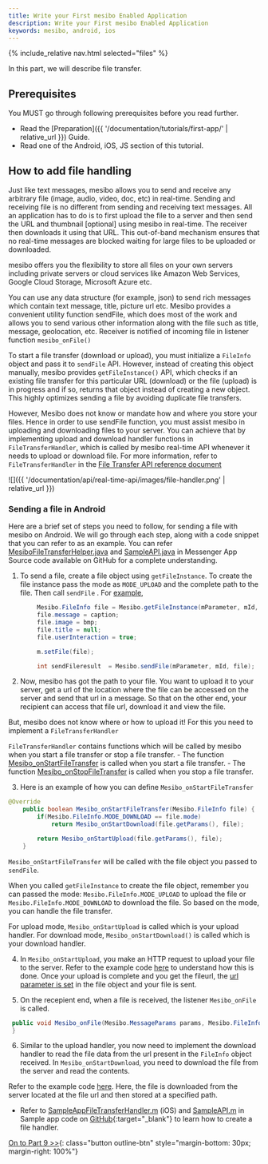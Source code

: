 ```yaml
---
title: Write your First mesibo Enabled Application
description: Write your First mesibo Enabled Application
keywords: mesibo, android, ios
---
```

{% include_relative nav.html selected="files" %}

In this part, we will describe file transfer.

## Prerequisites
You MUST go through following prerequisites before you read further.

- Read the [Preparation]({{ '/documentation/tutorials/first-app/' | relative_url }}) Guide.
- Read one of the Android, iOS, JS section of this tutorial.

## How to add file handling

Just like text messages, mesibo allows you to send and receive any arbitrary file (image, audio, video, doc, etc) in real-time. Sending and receiving file is no different from sending and receiving text messages. All an application has to do is to first upload the file to a server and then send the URL and thumbnail [optional] using mesibo in real-time. The receiver then downloads it using that URL. This out-of-band mechanism ensures that no real-time messages are blocked waiting for large files to be uploaded or downloaded.

mesibo offers you the flexibility to store all files on your own servers including private servers or cloud services like Amazon Web Services, Google Cloud Storage, Microsoft Azure etc.

You can use any data structure (for example, json) to send rich messages which contain text message, title, picture url etc. Mesibo provides a convenient utility function sendFile, which does most of the work and allows you to send various other information along with the file such as title, message, geolocation, etc. Receiver is notified of incoming file in listener function `mesibo_onFile()`

To start a file transfer (download or upload), you must initialize a `FileInfo` object and pass it to `sendFile` API. However, instead of creating this object manually, mesibo provides `getFileInstance()` API, which checks if an existing file transfer for this particular URL (download) or the file (upload) is in progress and if so, returns that object instead of creating a new object. This highly optimizes sending a file by avoiding duplicate file transfers.

However, Mesibo does not know or mandate how and where you store your files. Hence in order to use sendFile function, you must assist mesibo in uploading and downloading files to your server. You can achieve that by implementing upload and download handler functions in `FileTransferHandler`, which is called by mesibo real-time API whenever it needs to upload or download file.  For more information, refer to `FileTransferHandler` in the [File Transfer API reference document](https://mesibo.com/documentation/api/real-time-api/file-transfer/)

![]({{ '/documentation/api/real-time-api/images/file-handler.png' | relative_url }})

### Sending a file in Android

Here are a brief set of steps you need to follow, for sending a file with mesibo on Android. We will go through each step, along with a code snippet that you can refer to as an example. You can refer [MesiboFileTransferHelper.java](https://github.com/mesibo/messenger-app-android/blob/10f7174b13c53705a257342b4d95719ff401ae9e/app/src/main/java/org/mesibo/messenger/MesiboFileTransferHelper.java) and [SampleAPI.java](https://github.com/mesibo/messenger-app-android/blob/8f40a1005e131442240963ab168f7ce260b62dfa/app/src/main/java/org/mesibo/messenger/SampleAPI.java#L666) in Messenger App Source code available on GitHub for a complete understanding.

1. To send a file, create a file object using `getFileInstance`. To create the file instance pass the mode as `MODE_UPLOAD` and the complete path to the file. Then call `sendFile` . For [example](https://github.com/mesibo/ui-modules-android/blob/72d41c5d28f5d23218f1ee77daa17a2fff86e818/Messaging/messaging/src/main/java/com/mesibo/messaging/MessagingFragment.java#L1601), 

```java
        Mesibo.FileInfo file = Mesibo.getFileInstance(mParameter, mId, Mesibo.FileInfo.MODE_UPLOAD, filetype, Mesibo.FileInfo.SOURCE_MESSAGE, filePath, null, this);
        file.message = caption;
        file.image = bmp;
        file.title = null;
        file.userInteraction = true;

        m.setFile(file);

        int sendFileresult  = Mesibo.sendFile(mParameter, mId, file);
```

2. Now, mesibo has got the path to your file. You want to upload it to your server, get a url of the location where the file can be accessed on the server and send that url in a message. So that on the other end, your recipient can access that file url, download it and view the file.

But, mesibo does not know where or how to upload it! For this you need to implement a `FileTransferHandler`
 
`FileTransferHandler` contains functions which will be called by mesibo when you start a file transfer or stop a file transfer. 
	- The function [Mesibo_onStartFileTransfer](https://github.com/mesibo/messenger-app-android/blob/10f7174b13c53705a257342b4d95719ff401ae9e/app/src/main/java/org/mesibo/messenger/MesiboFileTransferHelper.java#L220) is called when you start a file transfer.
	- The function [Mesibo_onStopFileTransfer](https://github.com/mesibo/messenger-app-android/blob/10f7174b13c53705a257342b4d95719ff401ae9e/app/src/main/java/org/mesibo/messenger/MesiboFileTransferHelper.java#L228) is called when you stop a file transfer.

3. Here is an example of how you can define `Mesibo_onStartFileTransfer`
```java
@Override
    public boolean Mesibo_onStartFileTransfer(Mesibo.FileInfo file) {
        if(Mesibo.FileInfo.MODE_DOWNLOAD == file.mode)
            return Mesibo_onStartDownload(file.getParams(), file);

        return Mesibo_onStartUpload(file.getParams(), file);
    }
``` 
`Mesibo_onStartFileTransfer` will be called with the file object you passed to `sendFile`.

When you called `getFileInstance` to create the file object, remember you can passed the  mode: `Mesibo.FileInfo.MODE_UPLOAD` to upload the file or  `Mesibo.FileInfo.MODE_DOWNLOAD` to download the file. So based on the mode, you can handle the file transfer.

For upload mode, `Mesibo_onStartUpload` is called which is your upload handler.
For download mode, `Mesibo_onStartDownload()` is called which is your download handler.
  
4. In `Mesibo_onStartUpload`, you make an HTTP request to upload your file to the server. Refer to the example code [here](https://github.com/mesibo/messenger-app-android/blob/10f7174b13c53705a257342b4d95719ff401ae9e/app/src/main/java/org/mesibo/messenger/MesiboFileTransferHelper.java#L146) to understand how this is done. Once your upload is complete and you get the fileurl, the [url parameter is set](https://github.com/mesibo/messenger-app-android/blob/10f7174b13c53705a257342b4d95719ff401ae9e/app/src/main/java/org/mesibo/messenger/MesiboFileTransferHelper.java#L116) in the file object and your file is sent.

5. On the recepient end, when a file is received, the listener `Mesibo_onFile` is called.
```java
 public void Mesibo_onFile(Mesibo.MessageParams params, Mesibo.FileInfo fileInfo) {
 }
``` 
6. Similar to the upload handler, you now need to implement the download handler to read the file data from the url present in the `FileInfo` object received. In `Mesibo_onStartDownload`, you need to download the file from the server and read the contents.  

Refer to the example code [here](https://github.com/mesibo/messenger-app-android/blob/10f7174b13c53705a257342b4d95719ff401ae9e/app/src/main/java/org/mesibo/messenger/MesiboFileTransferHelper.java#L146). Here, the file is downloaded from the server located at the file url and then stored at a specified path.


- Refer to [SampleAppFileTransferHandler.m](https://github.com/mesibo/messenger-app-ios/blob/e5af8db4061b54e135f82a2cc39549dae39494a1/MesiboApplication/SampleAppFileTransferHandler.m) (iOS) and [SampleAPI.m](https://github.com/mesibo/messenger-app-ios/blob/f89f477c687a6143b643402c70f4d61623bf2369/MesiboApplication/SampleAPI.m) in Sample app code on [GitHub](https://github.com/mesibo/samples/){:target="_blank"} to learn how to create a file handler.


[On to Part 9 >>](push-notification.md){: class="button outline-btn" style="margin-bottom: 30px; margin-right: 100%"}
